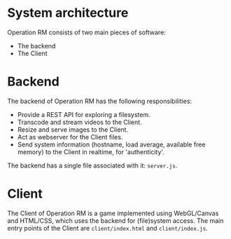 # System architecture

Operation RM consists of two main pieces of software:

* The backend
* The Client

# Backend

The backend of Operation RM has the following responsibilities:

* Provide a REST API for exploring a filesystem.
* Transcode and stream videos to the Client.
* Resize and serve images to the Client.
* Act as webserver for the Client files.
* Send system information (hostname, load average, available free memory) to the Client in realtime, for 'authenticity'.

The backend has a single file associated with it: `server.js`.

# Client

The Client of Operation RM is a game implemented using WebGL/Canvas and HTML/CSS, which uses the backend for (file)system access. The main entry points of the Client are `client/index.html` and `client/index.js`.